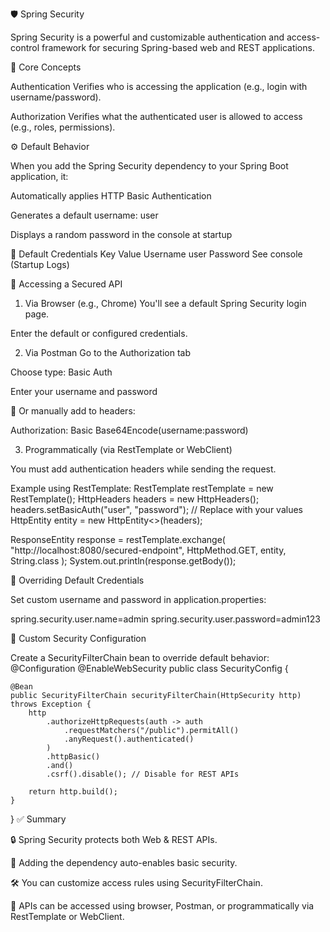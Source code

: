 🛡️ Spring Security

Spring Security is a powerful and customizable authentication and access-control framework for securing Spring-based web and REST applications.

🔐 Core Concepts

Authentication
Verifies who is accessing the application (e.g., login with username/password).

Authorization
Verifies what the authenticated user is allowed to access (e.g., roles, permissions).

⚙️ Default Behavior

When you add the Spring Security dependency to your Spring Boot application, it:

Automatically applies HTTP Basic Authentication

Generates a default username: user

Displays a random password in the console at startup


👤 Default Credentials
  Key	                Value
Username	            user
Password	        See console (Startup Logs)

🔗 Accessing a Secured API
1. Via Browser (e.g., Chrome)
You'll see a default Spring Security login page.

Enter the default or configured credentials.

2. Via Postman
Go to the Authorization tab

Choose type: Basic Auth

Enter your username and password

🔐 Or manually add to headers:

Authorization: Basic Base64Encode(username:password)

3. Programmatically (via RestTemplate or WebClient)
   
You must add authentication headers while sending the request.

Example using RestTemplate:
RestTemplate restTemplate = new RestTemplate();
HttpHeaders headers = new HttpHeaders();
headers.setBasicAuth("user", "password"); // Replace with your values
HttpEntity<String> entity = new HttpEntity<>(headers);

ResponseEntity<String> response = restTemplate.exchange(
    "http://localhost:8080/secured-endpoint",
    HttpMethod.GET,
    entity,
    String.class
);
System.out.println(response.getBody());

🔧 Overriding Default Credentials

Set custom username and password in application.properties:

spring.security.user.name=admin
spring.security.user.password=admin123

🔐 Custom Security Configuration

Create a SecurityFilterChain bean to override default behavior:
@Configuration
@EnableWebSecurity
public class SecurityConfig {

    @Bean
    public SecurityFilterChain securityFilterChain(HttpSecurity http) throws Exception {
        http
            .authorizeHttpRequests(auth -> auth
                .requestMatchers("/public").permitAll()
                .anyRequest().authenticated()
            )
            .httpBasic()
            .and()
            .csrf().disable(); // Disable for REST APIs

        return http.build();
    }
}
✅ Summary

🔒 Spring Security protects both Web & REST APIs.

🧰 Adding the dependency auto-enables basic security.

🛠 You can customize access rules using SecurityFilterChain.

🔗 APIs can be accessed using browser, Postman, or programmatically via RestTemplate or WebClient.

